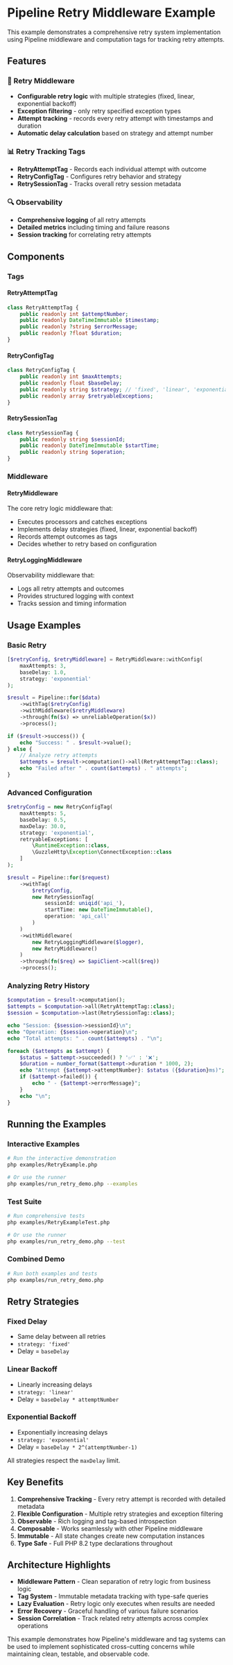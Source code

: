 # Pipeline Retry Middleware Example

This example demonstrates a comprehensive retry system implementation using Pipeline middleware and computation tags for tracking retry attempts.

## Features

### 🔄 Retry Middleware
- **Configurable retry logic** with multiple strategies (fixed, linear, exponential backoff)
- **Exception filtering** - only retry specified exception types
- **Attempt tracking** - records every retry attempt with timestamps and duration
- **Automatic delay calculation** based on strategy and attempt number

### 📊 Retry Tracking Tags
- **RetryAttemptTag** - Records each individual attempt with outcome
- **RetryConfigTag** - Configures retry behavior and strategy
- **RetrySessionTag** - Tracks overall retry session metadata

### 🔍 Observability
- **Comprehensive logging** of all retry attempts
- **Detailed metrics** including timing and failure reasons
- **Session tracking** for correlating retry attempts

## Components

### Tags

#### RetryAttemptTag
```php
class RetryAttemptTag {
    public readonly int $attemptNumber;
    public readonly DateTimeImmutable $timestamp;
    public readonly ?string $errorMessage;
    public readonly ?float $duration;
}
```

#### RetryConfigTag
```php
class RetryConfigTag {
    public readonly int $maxAttempts;
    public readonly float $baseDelay;
    public readonly string $strategy; // 'fixed', 'linear', 'exponential'
    public readonly array $retryableExceptions;
}
```

#### RetrySessionTag
```php
class RetrySessionTag {
    public readonly string $sessionId;
    public readonly DateTimeImmutable $startTime;
    public readonly string $operation;
}
```

### Middleware

#### RetryMiddleware
The core retry logic middleware that:
- Executes processors and catches exceptions
- Implements delay strategies (fixed, linear, exponential backoff)
- Records attempt outcomes as tags
- Decides whether to retry based on configuration

#### RetryLoggingMiddleware
Observability middleware that:
- Logs all retry attempts and outcomes
- Provides structured logging with context
- Tracks session and timing information

## Usage Examples

### Basic Retry
```php
[$retryConfig, $retryMiddleware] = RetryMiddleware::withConfig(
    maxAttempts: 3,
    baseDelay: 1.0,
    strategy: 'exponential'
);

$result = Pipeline::for($data)
    ->withTag($retryConfig)
    ->withMiddleware($retryMiddleware)
    ->through(fn($x) => unreliableOperation($x))
    ->process();

if ($result->success()) {
    echo "Success: " . $result->value();
} else {
    // Analyze retry attempts
    $attempts = $result->computation()->all(RetryAttemptTag::class);
    echo "Failed after " . count($attempts) . " attempts";
}
```

### Advanced Configuration
```php
$retryConfig = new RetryConfigTag(
    maxAttempts: 5,
    baseDelay: 0.5,
    maxDelay: 30.0,
    strategy: 'exponential',
    retryableExceptions: [
        \RuntimeException::class,
        \GuzzleHttp\Exception\ConnectException::class
    ]
);

$result = Pipeline::for($request)
    ->withTag(
        $retryConfig,
        new RetrySessionTag(
            sessionId: uniqid('api_'),
            startTime: new DateTimeImmutable(),
            operation: 'api_call'
        )
    )
    ->withMiddleware(
        new RetryLoggingMiddleware($logger),
        new RetryMiddleware()
    )
    ->through(fn($req) => $apiClient->call($req))
    ->process();
```

### Analyzing Retry History
```php
$computation = $result->computation();
$attempts = $computation->all(RetryAttemptTag::class);
$session = $computation->last(RetrySessionTag::class);

echo "Session: {$session->sessionId}\n";
echo "Operation: {$session->operation}\n";
echo "Total attempts: " . count($attempts) . "\n";

foreach ($attempts as $attempt) {
    $status = $attempt->succeeded() ? '✅' : '❌';
    $duration = number_format($attempt->duration * 1000, 2);
    echo "Attempt {$attempt->attemptNumber}: $status ({$duration}ms)";
    if ($attempt->failed()) {
        echo " - {$attempt->errorMessage}";
    }
    echo "\n";
}
```

## Running the Examples

### Interactive Examples
```bash
# Run the interactive demonstration
php examples/RetryExample.php

# Or use the runner
php examples/run_retry_demo.php --examples
```

### Test Suite
```bash
# Run comprehensive tests
php examples/RetryExampleTest.php

# Or use the runner
php examples/run_retry_demo.php --test
```

### Combined Demo
```bash
# Run both examples and tests
php examples/run_retry_demo.php
```

## Retry Strategies

### Fixed Delay
- Same delay between all retries
- `strategy: 'fixed'`
- Delay = `baseDelay`

### Linear Backoff
- Linearly increasing delays
- `strategy: 'linear'` 
- Delay = `baseDelay * attemptNumber`

### Exponential Backoff
- Exponentially increasing delays
- `strategy: 'exponential'`
- Delay = `baseDelay * 2^(attemptNumber-1)`

All strategies respect the `maxDelay` limit.

## Key Benefits

1. **Comprehensive Tracking** - Every retry attempt is recorded with detailed metadata
2. **Flexible Configuration** - Multiple retry strategies and exception filtering
3. **Observable** - Rich logging and tag-based introspection
4. **Composable** - Works seamlessly with other Pipeline middleware
5. **Immutable** - All state changes create new computation instances
6. **Type Safe** - Full PHP 8.2 type declarations throughout

## Architecture Highlights

- **Middleware Pattern** - Clean separation of retry logic from business logic
- **Tag System** - Immutable metadata tracking with type-safe queries
- **Lazy Evaluation** - Retry logic only executes when results are needed
- **Error Recovery** - Graceful handling of various failure scenarios
- **Session Correlation** - Track related retry attempts across complex operations

This example demonstrates how Pipeline's middleware and tag systems can be used to implement sophisticated cross-cutting concerns while maintaining clean, testable, and observable code.